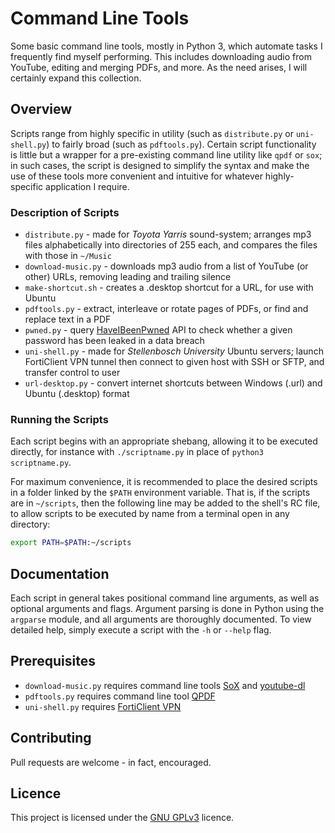 # Command Line Tools

Some basic command line tools, mostly in Python 3, which automate tasks I frequently find myself
performing. This includes downloading audio from YouTube, editing and merging PDFs, and more. As
the need arises, I will certainly expand this collection.

## Overview

Scripts range from highly specific in utility (such as `distribute.py` or `uni-shell.py`) to fairly
broad (such as `pdftools.py`). Certain script functionality is little but a wrapper for a
pre-existing command line utility like `qpdf` or `sox`; in such cases, the script is designed to
simplify the syntax and make the use of these tools more convenient and intuitive for whatever
highly-specific application I require.

### Description of Scripts

* `distribute.py` - made for *Toyota Yarris* sound-system; arranges mp3 files alphabetically
into directories of 255 each, and compares the files with those in `~/Music`
* `download-music.py` - downloads mp3 audio from a list of YouTube (or other) URLs, removing
leading and trailing silence
* `make-shortcut.sh` - creates a .desktop shortcut for a URL, for use with Ubuntu
* `pdftools.py` - extract, interleave or rotate pages of PDFs, or find and replace text in a PDF
* `pwned.py` - query
[HaveIBeenPwned](https://haveibeenpwned.com/API/v2#SearchingPwnedPasswordsByRange) API to check
whether a given password has been leaked in a data breach
* `uni-shell.py` - made for *Stellenbosch University* Ubuntu servers; launch FortiClient VPN tunnel
then connect to given host with SSH or SFTP, and transfer control to user
* `url-desktop.py` - convert internet shortcuts between Windows (.url) and Ubuntu (.desktop)
format

### Running the Scripts

Each script begins with an appropriate shebang, allowing it to be executed directly, for instance with `./scriptname.py` in place of `python3 scriptname.py`.

For maximum convenience, it is recommended to place the desired scripts in a folder linked by the
`$PATH` environment variable. That is, if the scripts are in `~/scripts`, then the following
line may be added to the shell's RC file, to allow scripts to be executed by name from a terminal
open in any directory:
```bash
export PATH=$PATH:~/scripts
```

## Documentation

Each script in general takes positional command line arguments, as well as optional arguments and
flags. Argument parsing is done in Python using the `argparse` module, and all arguments are 
thoroughly documented. To view detailed help, simply execute a script with the `-h` or `--help`
flag.

## Prerequisites

* `download-music.py` requires command line tools [SoX](http://sox.sourceforge.net/) and 
[youtube-dl](https://ytdl-org.github.io/youtube-dl/index.html)
* `pdftools.py` requires command line tool [QPDF](http://qpdf.sourceforge.net/)
* `uni-shell.py` requires [FortiClient VPN](https://forticlient.com/downloads)

## Contributing

Pull requests are welcome - in fact, encouraged.

## Licence

This project is licensed under the [GNU GPLv3](https://choosealicense.com/licenses/gpl-3.0/)
licence.
